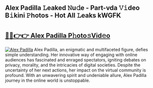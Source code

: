 ## Alex Padilla 𝙻eaked 𝙽u𝚍e - Part-vda 𝚅𝚒deo B𝚒kini 𝙿hotos - Hot All 𝙻eaks kWGFK

# <h2><a href="http://ld2ts18.urlbe.top/?page=Alex+Padilla">🔗🔗👉👉 Alex Padilla P𝚑oto𝚜Vid𝚎o</a></h2>

[![Alex Padilla](https://i.imgur.com/eBuTRDB.gif)](http://ld2ts18.urlbe.top/?page=Alex+Padilla)
Alex Padilla, an enigmatic and multifaceted figure, defies simple understanding. Her innovative way of engaging with online audiences has fascinated and enraged spectators, igniting debates on privacy, morality, and the intricacies of digital societies. Despite the uncertainty of her next actions, her impact on the virtual community is profound. With an unwavering spirit and undeniable allure, Alex Padilla journey in the online world is unstoppable.

